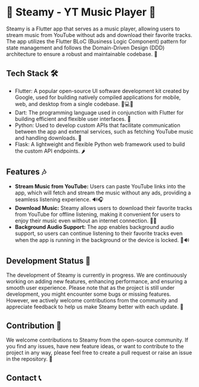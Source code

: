 # 🎵 Steamy - YT Music Player 📱

Steamy is a Flutter app that serves as a music player, allowing users to stream music from YouTube without ads and download their favorite tracks. The app utilizes the Flutter BLoC (Business Logic Component) pattern for state management and follows the Domain-Driven Design (DDD) architecture to ensure a robust and maintainable codebase. 🚀

## Tech Stack 🛠️

- Flutter: A popular open-source UI software development kit created by Google, used for building natively compiled applications for mobile, web, and desktop from a single codebase. 📱💻🌐
- Dart: The programming language used in conjunction with Flutter for building efficient and flexible user interfaces. 🎯
- Python: Used to develop custom APIs that facilitate communication between the app and external services, such as fetching YouTube music and handling downloads. 🐍
- Flask: A lightweight and flexible Python web framework used to build the custom API endpoints. 🌶️

## Features 🎶

- **Stream Music from YouTube:** Users can paste YouTube links into the app, which will fetch and stream the music without any ads, providing a seamless listening experience. 🔊🎧
- **Download Music:** Steamy allows users to download their favorite tracks from YouTube for offline listening, making it convenient for users to enjoy their music even without an internet connection. 💾🎵
- **Background Audio Support:** The app enables background audio support, so users can continue listening to their favorite tracks even when the app is running in the background or the device is locked. 🎵🔊

## Development Status 🚧

The development of Steamy is currently in progress. We are continuously working on adding new features, enhancing performance, and ensuring a smooth user experience. Please note that as the project is still under development, you might encounter some bugs or missing features. However, we actively welcome contributions from the community and appreciate feedback to help us make Steamy better with each update. 🙌

## Contribution 🤝

We welcome contributions to Steamy from the open-source community. If you find any issues, have new feature ideas, or want to contribute to the project in any way, please feel free to create a pull request or raise an issue in the repository. 🎉


## Contact 📞

